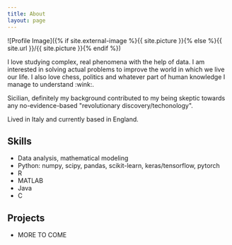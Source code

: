 ```yaml
---
title: About
layout: page
---
```

![Profile Image]({% if site.external-image %}{{ site.picture }}{% else %}{{ site.url }}/{{ site.picture }}{% endif %})

<p>I love studying complex, real phenomena with the help of data. I am interested 
in solving actual problems to improve the world in which we live our life. I also 
love chess, politics and whatever part of human knowledge I manage to understand :wink:.</p>

<p>Sicilian, definitely my background contributed to my being skeptic towards 
any no-evidence-based "revolutionary discovery/techonology".</p>

<p>Lived in Italy and currently based in England.</p>

<h2>Skills</h2>

<ul class="skill-list">
	<li>Data analysis, mathematical modeling</li>
	<li>Python: numpy, scipy, pandas, scikit-learn, keras/tensorflow, pytorch</li>
	<li>R</li>
	<li>MATLAB</li>
	<li>Java</li>
	<li>C</li>
</ul>

<h2>Projects</h2>

<ul>
	<li>MORE TO COME</li>
</ul>
